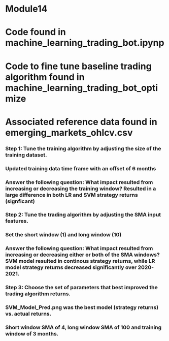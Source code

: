 # Module14

# Code found in machine_learning_trading_bot.ipynp
# Code to fine tune baseline trading algorithm found in machine_learning_trading_bot_optimize
# Associated reference data found in emerging_markets_ohlcv.csv


### Step 1: Tune the training algorithm by adjusting the size of the training dataset. 
### Updated training data time frame with an offset of 6 months
### Answer the following question: What impact resulted from increasing or decreasing the training window?  Resulted in a large difference in both LR and SVM strategy returns (signficant)

### Step 2: Tune the trading algorithm by adjusting the SMA input features. 
### Set the short window (1) and long window (10)

### Answer the following question: What impact resulted from increasing or decreasing either or both of the SMA windows? SVM model resulted in continous strategy returns, while LR model strategy returns decreased significantly over 2020-2021.


### Step 3: Choose the set of parameters that best improved the trading algorithm returns. 
### SVM_Model_Pred.png was the best model (strategy returns) vs. actual returns.  
### Short window SMA of 4, long window SMA of 100 and training window of 3 months.  
